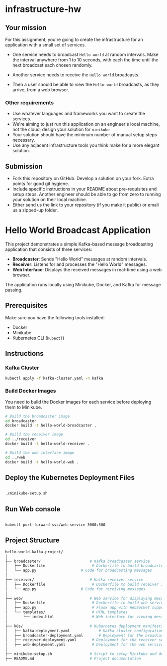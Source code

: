# infrastructure-hw

## Your mission

For this assignment, you're going to create the infrastructure for an application with a small set of services.

- One service needs to broadcast `Hello world` at random intervals. Make the interval anywhere from 1 to 10 seconds, with each the time until the next broadcast each chosen randomly.

- Another service needs to receive the `Hello world` broadcasts.

- Then a user should be able to view the `Hello world` broadcasts, as they arrive, from a web browser.

### Other requirements

- Use whatever languages and frameworks you want to create the services.
- We're aiming to just run this application on an engineer's local machine, not the cloud; design your solution for `minikube`
- Your solution should have the minimum number of manual setup steps necessary.
- Use any adjacent infrastructure tools you think make for a more elegant solution.

## Submission

- Fork this repository on GitHub. Develop a solution on your fork. Extra points for good git hygiene.
- Include specific instructions in your README about pre-requisites and setup steps. Another engineer should be able to go from zero to running your solution on their local machine.
- Either send us the link to your repository (if you make it public) or email us a zipped-up folder.


# Hello World Broadcast Application

This project demonstrates a simple Kafka-based message broadcasting application that consists of three services:
- **Broadcaster**: Sends "Hello World" messages at random intervals.
- **Receiver**: Listens for and processes the "Hello World" messages.
- **Web Interface**: Displays the received messages in real-time using a web browser.

The application runs locally using Minikube, Docker, and Kafka for message passing.

## Prerequisites

Make sure you have the following tools installed:
- Docker
- Minikube
- Kubernetes CLI (`kubectl`)

## Instructions


### Kafka Cluster

```bash
kubectl apply -f kafka-cluster.yaml -n kafka
```


### Build Docker Images

You need to build the Docker images for each service before deploying them to Minikube.

```bash
# Build the broadcaster image
cd broadcaster
docker build -t hello-world-broadcaster .

# Build the receiver image
cd ../receiver
docker build -t hello-world-receiver .

# Build the web interface image
cd ../web
docker build -t hello-world-web .
```


## Deploy the Kubernetes Deployment Files

```bash

./minikube-setup.sh
```

## Run Web console

```bash

kubectl port-forward svc/web-service 5000:500
```


## Project Structure

```bash
hello-world-kafka-project/
│
├── broadcaster/                      # Kafka broadcaster service
│   ├── Dockerfile                     # Dockerfile to build broadcaster image
│   └── app.py                    # Code for broadcasting messages
│
├── receiver/                         # Kafka receiver service
│   ├── Dockerfile                     # Dockerfile to build receiver image
│   └── app.py                    # Code for receiving messages
│
├── web/                              # Web service for displaying messages
│   ├── Dockerfile                     # Dockerfile to build web service image
│   ├── app.py                         # Flask app with WebSocket support
│   └── templates/                     # HTML templates
│       └── index.html                 # Web interface for viewing messages
│
├── k8s/                              # Kubernetes deployment manifests
│   ├── kafka-deployment.yaml             # Kafka cluster configuration (Strimzi)
│   ├── broadcaster-deployment.yaml       # Deployment for the broadcaster service
│   ├── receiver-deployment.yaml       # Deployment for the receiver service
│   ├── web-deployment.yaml            # Deployment for the web service
│
├── minikube-setup.sh                 # Script to setup Minikube and deploy services
├── README.md                         # Project documentation
```